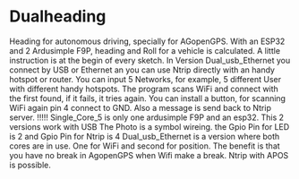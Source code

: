 # Dualheading
Heading for autonomous driving, specially for AGopenGPS. 
With an ESP32 and 2 Ardusimple F9P, heading and Roll for a vehicle is calculated. 
A little instruction is at the begin of every sketch. 
In Version Dual_usb_Ethernet you connect by USB or Ethernet an you can use Ntrip directly with an handy hotspot or router.
You can input 5 Networks, for example, 5 different User with different handy hotspots.
The program scans WiFi and connect with the first found, if it fails, it tries again.
You can install a button, for scanning WiFi again pin 4 connect to GND.
Also a message is send back to Ntrip server. !!!!!
Single_Core_5 is only one ardusimple F9P and an esp32.
This 2 versions work with USB
The Photo is a symbol wireing. the Gpio Pin for LED is 2 and Gpio Pin for Ntrip is 4
Dual_usb_Ethernet is a version where both cores are in use. One for WiFi and second for position.
The benefit is that you have no break in AgopenGPS when Wifi make a break.
Ntrip with APOS is possible.

